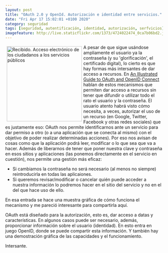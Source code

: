 ```yaml
--- 
layout: post
title: "OAuth 2.0 y OpenId. Autorización e identidad entre servicios."
date: "Fri Apr 17 15:02:01 +0100 2020"
category: seguridad
tags: [seguridad, autentificación, identidad, autorización, serfvicios]
imagefeature: http://live.staticflickr.com/1373/4724022474_0ca7b06bd2.jpg
---
```



<a href="https://www.flickr.com/photos/fernand0/4724022474/in/photolist-TLtZdm-8crRim" title="Recibido. Acceso electrónico de los ciudadanos a los servi… "><img src="http://live.staticflickr.com/1373/4724022474_0ca7b06bd2.jpg" alt="Recibido. Acceso electrónico de los ciudadanos a los servicios públicos " width="240" style="float:left; margin:5px"></a>
A pesar de que sigue usándose ampliamente el usuario ya la contraseña (y su 'glorificación', el certificado digital), lo cierto es que hay formas más intersantes de dar acceso a recursos.
En [An Illustrated Guide to OAuth and OpenID Connect](https://developer.okta.com/blog/2019/10/21/illustrated-guide-to-oauth-and-oidc) hablan de estos mecanismos que permiten dar acceso a recursos sin tener que difundir o utilizar todo el rato el usuario y la contraseña.
El usuario atento habrá visto cómo necesita, a veces, autorizar el uso de un recurso (en Google, Twitter, Facebook y otras redes sociales) que es justamente eso: OAuth nos permite identificarnos ante un servicio para dar permiso a otro (o a una aplicación que se conecta al mismo) con el objetivo de poder realizar determinadas acciones). Por eso nos avisan de cosas como que la aplicación podrá leer, modificar o lo que sea que va a hacer.
Además de liberarnos de tener que poner nuestra clave y contraseña en esos sitios y aplicaciones (las ponemos directamente en el servicio en cuestión), nos permite una gestión más eficaz:

* Si cambiamos la contraseña no será necesario (al menos no siempre) reintroducirla en todas las aplicaiones.
* Si queremos revisar/modificar o cancelar quién puede acceder a nuestra información lo podremos hacer en el sitio del servicio y no en el del que hace uso de ello.

En esa entrada se hace una muestra gráfica de cómo funciona el mecanismo y me pareció interesante para compartirla aquí.

OAuth está diseñado para la autorización, esto es, dar acceso a datas y características. En algunos casos puede ser necesario, además, proporcionar información sobre el usuario (identidad). En esto entra en juego OpenID, donde se puede compartir esta información. Y también hay una demostración gráfica de las capacidades y el funcionamiento.

Intersante.
